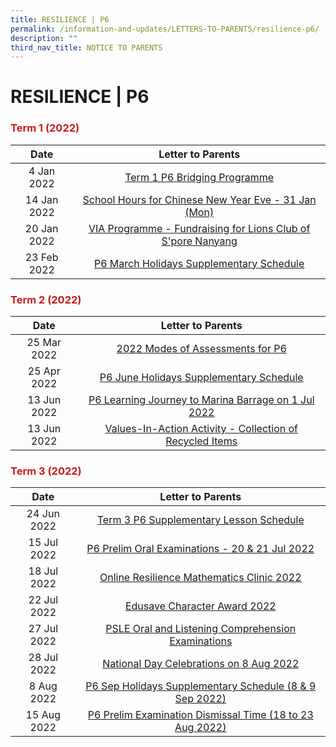 ```yaml
---
title: RESILIENCE | P6
permalink: /information-and-updates/LETTERS-TO-PARENTS/resilience-p6/
description: ""
third_nav_title: NOTICE TO PARENTS
---
```




# RESILIENCE | P6

### <span style = "color: #c81b1b"> <b>Term 1 (2022)</b> </span>

<table>
<thead>
  <tr>
    <th style="text-align: center">Date</th>
    <th style="text-align: center">Letter to Parents</th>
  </tr>
</thead>
<tbody>
  <tr>
    <td style="text-align: center;">4 Jan 2022</td>
    <td style="text-align: center;"><a href="/files/INFORMATION%20AND%20UPDATES/Letter%20To%20Parents/Resilience%20P6/010A%20P6%20Term1%20bridging%20programme_amended.pdf" target = "_blank">Term 1 P6 Bridging Programme</a></td>
  </tr>
  <tr>
    <td style="text-align: center;">14 Jan 2022 </td>
    <td style="text-align: center;"><a href="/files/INFORMATION%20AND%20UPDATES/Letter%20To%20Parents/Resilience%20P6/020%20Sch%20Hours%20on%20CNY%20Eve%2031%20Jan%202022.pdf" target = "_blank"> School Hours for Chinese New Year Eve - 31 Jan (Mon)</a></td>
  </tr>
  <tr>
    <td style="text-align: center;">20 Jan 2022 </td>
    <td style="text-align: center;"><a href="/files/INFORMATION%20AND%20UPDATES/Letter%20To%20Parents/Resilience%20P6/022%20VIA%20Programme%20Fundraising%20for%20Lions%20Club%20of%20Singapore%20Nanyang.pdf" target = "_blank">VIA Programme - Fundraising for Lions Club of S'pore Nanyang </a></td>
  </tr>
  <tr>
    <td style="text-align: center;"> 23 Feb 2022</td>
    <td style="text-align: center;"><a href="/files/INFORMATION%20AND%20UPDATES/Letter%20To%20Parents/Resilience%20P6/027%20P6%20March%20Holidays%20Supp%202022.pdf" target = "_blank">P6 March Holidays Supplementary Schedule</a> </td>
  </tr>
</tbody>
</table>

### <span style = "color: #c81b1b"> <b>Term 2 (2022)</b> </span>

<table>
<thead>
  <tr>
    <th style="text-align: center">Date</th>
    <th style="text-align: center">Letter to Parents</th>
  </tr>
</thead>
<tbody>
  <tr>
    <td style="text-align: center;">25 Mar 2022</td>
    <td style="text-align: center;"><a href="/files/INFORMATION%20AND%20UPDATES/Letter%20To%20Parents/Resilience%20P6/032%20P6%20Modes%20of%20Assessments%20Letter%20to%20Parents.pdf" target = "_blank">2022 Modes of Assessments for P6</a></td>
  </tr>
  <tr>
    <td style="text-align: center;">25 Apr 2022 </td>
    <td style="text-align: center;"><a href="/files/INFORMATION%20AND%20UPDATES/Letter%20To%20Parents/Resilience%20P6/042%20P6%20June%20Holidays%20Supp%202022.pdf" target = "_blank"> P6 June Holidays Supplementary Schedule</a></td>
  </tr>
  <tr>
    <td style="text-align: center;">13 Jun 2022 </td>
    <td style="text-align: center;"> <a href="/files/INFORMATION%20AND%20UPDATES/Letter%20To%20Parents/Resilience%20P6/045%20P6%20Learning%20Journey%20to%20Marina%20Barrage%20on%201%20July.pdf" target = "_blank">P6 Learning Journey to Marina Barrage on 1 Jul 2022</a></td>
  </tr>
  <tr>
    <td style="text-align: center;"> 13 Jun 2022</td>
    <td style="text-align: center;"><a href="/files/INFORMATION%20AND%20UPDATES/Letter%20To%20Parents/Resilience%20P6/044%20Collection%20of%20Recycled%20items.pdf" target = "_blank">Values-In-Action Activity - Collection of Recycled Items</a></td>
  </tr>
</tbody>
</table>

### <span style = "color: #c81b1b"> <b>Term 3 (2022)</b> </span>

<table>
<thead>
  <tr>
    <th style="text-align: center">Date</th>
    <th style="text-align: center">Letter to Parents</th>
  </tr>
</thead>
<tbody>
  <tr>
    <td style="text-align: center;">24 Jun 2022</td>
    <td style="text-align: center;"><a href="/files/INFORMATION%20AND%20UPDATES/Letter%20To%20Parents/Resilience%20P6/Term%203%20supplementary%20letter%20to%20parents%20P6.pdf" target = "_blank">Term 3 P6 Supplementary Lesson Schedule</a></td>
  </tr>
  <tr>
    <td style="text-align: center;">15 Jul 2022 </td>
    <td style="text-align: center;"><a href="/files/INFORMATION%20AND%20UPDATES/Letter%20To%20Parents/Resilience%20P6/054%20Letter%20to%20parents%20on%20Preliminary%20Oral%20Examinations%202022.pdf" target = "_blank">P6 Prelim Oral Examinations - 20 &amp; 21 Jul 2022 </a></td>
  </tr>
  <tr>
    <td style="text-align: center;"> 18 Jul 2022</td>
    <td style="text-align: center;"><a href="/files/INFORMATION%20AND%20UPDATES/Letter%20To%20Parents/Resilience%20P6/049_Resilience%20Math%20Clinic%202022.pdf" target = "_blank">Online Resilience Mathematics Clinic 2022 </a></td>
  </tr>
  <tr>
    <td style="text-align: center;">22 Jul 2022 </td>
    <td style="text-align: center;"><a href="/files/INFORMATION%20AND%20UPDATES/Letter%20To%20Parents/Resilience%20P6/050%20ECHA%20letter%20to%20parents%202022.pdf" target = "_blank"> Edusave Character Award 2022</a></td>
  </tr>
  <tr>
    <td style="text-align: center;">27 Jul 2022 </td>
    <td style="text-align: center;"><a href="/files/INFORMATION%20AND%20UPDATES/Letter%20To%20Parents/Resilience%20P6/056%20Notice%20on%20PSLE%20Oral%20and%20LC%202022.pdf" target = "_blank">PSLE Oral and Listening Comprehension Examinations</a></td>
  </tr>
  <tr>
    <td style="text-align: center;"> 28 Jul 2022</td>
    <td style="text-align: center;"> <a href="/files/INFORMATION%20AND%20UPDATES/Letter%20To%20Parents/Resilience%20P6/058%20National%20Day%20Celebrations%20on%208%20Aug%202022.pdf" target = "_blank">National Day Celebrations on 8 Aug 2022</a></td>
  </tr>
  <tr>
    <td style="text-align: center;">8 Aug 2022 </td>
    <td style="text-align: center;"><a href="/files/INFORMATION%20AND%20UPDATES/Letter%20To%20Parents/Resilience%20P6/P6%20Sept%20Hols%20Supp%202022.pdf" target = "_blank">P6 Sep Holidays Supplementary Schedule (8 &amp; 9 Sep 2022) </a></td>
  </tr>
  <tr>
    <td style="text-align: center;">15 Aug 2022 </td>
    <td style="text-align: center;"><a href="/files/INFORMATION%20AND%20UPDATES/Letter%20To%20Parents/Resilience%20P6/062%20P6%20prelim%20dismissal%202022.pdf" target = "_blank">P6 Prelim Examination Dismissal Time (18 to 23 Aug 2022) </a></td>
  </tr>
</tbody>
</table>